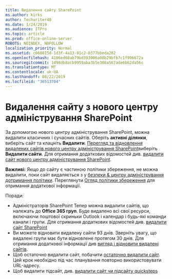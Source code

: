 ```yaml
---
title: Видалення сайту SharePoint
ms.author: kirks
author: Techwriter40
ms.date: 1/24/2019
ms.audience: ITPro
ms.topic: article
ms.prod: office-online-server
ROBOTS: NOINDEX, NOFOLLOW
localization_priority: Normal
ms.assetid: c060815d-1d3f-4a13-81c2-0377bbeda202
ms.openlocfilehash: 4106ed60ab79bd393906a08b29bfb7c1f996672a
ms.sourcegitcommit: 1d98db8acb9959aba3b5e308a567ade6b62da56c
ms.translationtype: MT
ms.contentlocale: uk-UA
ms.lasthandoff: 08/22/2019
ms.locfileid: "36513704"
---
```

# <a name="delete-a-site-from-the-new-sharepoint-admin-center"></a>Видалення сайту з нового центру адміністрування SharePoint

За допомогою нового центру адміністрування SharePoint, можна видалити класичних і сучасних сайтів. Оберіть **активні ділянки**, виберіть сайт та клацніть **Видалити**. [Перегляд та відновлення видалених сайтів нового центру адміністрування SharePoint](https://docs.microsoft.com/sharepoint/view-and-restore-deleted-sites-in-new-admin-center)виберіть **Видалити сайти**. Для отримання додаткових відомостей див. [видалити сайт нового центру адміністрування SharePoint](https://docs.microsoft.com/sharepoint/delete-site-collection#delete-a-site-in-the-new-sharepoint-admin-center).

**Важливі:** Якщо до сайту є частиною політики збереження, не можна видалити, поки сайт видаляється з у [безпеки &amp; центру адміністрування дотримання політики](https://protection.office.com/?rfr=AdminCenter#/homepage). Переглянути [Огляд політики збереження](https://docs.microsoft.com/office365/securitycompliance/retention-policies#content-in-onedrive-accounts-and-sharepoint-sites) для отримання додаткової інформації. 

Поради:
- Адміністраторів SharePoint Тепер можна видалити сайтів, що належать до **Office 365 груп**. Буде видалено всі свої ресурси, включаючи поштової скриньки Outlook і календар і будь-які команди канали і групи. Для отримання додаткових відомостей див. [видалити сайт SharePoint](https://docs.microsoft.com/sharepoint/manage-sites-in-new-admin-center#delete-a-site)
- Ви можете відновити видалену сайти 93 днів. Зверніть увагу, що видалені групи має бути відновлене протягом 30 днів. Для отримання додаткової інформації див [вигляд і відновити видалені сайтів](https://docs.microsoft.com/sharepoint/view-and-restore-deleted-sites-in-new-admin-center).
- Щоб остаточно видалити сайт, побачити [остаточно видалити сайт](https://docs.microsoft.com/sharepoint/delete-site-collection#permanently-delete-a-site). Цей крок необхідно під час планування повторно використовувати URL-адресу. 
- Щоб видалити підсайт, див. [видалити сайт чи підсайту quicksteps](https://support.office.com/article/Delete-a-SharePoint-site-or-subsite-bc37b743-0cef-475e-9a8c-8fc4d40179fb#__bkmkshortcut)
